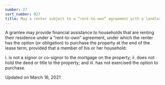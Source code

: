 ```yaml
---
number: 27
sort_number: 027
title: May a renter subject to a “rent-to-own” agreement with a landlord be eligible for ERA assistance?
---
```


A grantee may provide financial assistance to households that are renting their residence under a “rent-to-own” agreement, under which the renter has the option (or obligation) to purchase the property at the end of the lease term, provided that a member of his or her household:

i. is not a signor or co-signor to the mortgage on the property;
ii. does not hold the deed or title to the property; and
iii. has not exercised the option to purchase.

Updated on March 16, 2021